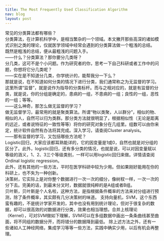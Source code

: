 ```yaml
---
title: The Most Frequently Used Classification Algorithm
nav: blog
layout: post
---
```


常见的分类算法都有哪些？  
分类算法，在计算机科学中，是相当繁杂的一个领域。本文撇开那些高深的诸如模式识别之类的理论，仅就医学领域中经常会遇到的分类算法做一个粗浅的总结。  
既然是粗浅的总结，便从最粗浅的问题入手。  
——什么？分类算法？那你要分几类呀？  
分几类，这可不是个小问题。作为研究者的你，思考一下自己科研或者工作中的问题，你想将它分几类呢？  
——实在是不知道分几类，你学统计的，能帮我分一下么？  
那就是说，在不知道如何分类的情况下进行分类，我们通常称之为无监督的学习。这里所谓“监督”，就是说作为指导的分类标杆。而与之相对应的，就是有监督的分类，就是说，你的分组是确定的，患病的一组，不患病的一组；良性的一组，恶性的一组；等等。  
——这么神奇，那怎么做无监督的学习？  
做无监督学习，最常用的就是聚类算法。所谓“物以类聚，人以群分”，相似的物、相似的人，自然可以归为类群。那分类方法就很明显了，根据相似性（无论是距离的远近，或者说特征的一致性等等）将你的研究对象分在几组里。组数可以由你来定，统计软件自然有办法将其完成。深入学习，请查阅Cluster analysis。  
——那有监督的学习，又包括哪些方法呢？  
Logistic回归，大家应该都耳熟能详的，它的因变量是1或0，自然也就是对分组的区分了。此外，logistic回归，还有多分类的情况，也就是说，可以对因变量赋以等级的涵义，1、2、3三个等级类别，一样可以用logistic回归来做。详情请查阅Ordinal logistic regression。  
此外，还有其他的一些方法，平时在医学科研中较为少用。但如果刚好能用在你的科研上，也不失为一种创新。  
决策树，它实际上是对你整个数据进行一次一次的细分，像树杈一样，一次一次的分下去。完美的话，到最末分叉时，数据就很纯粹的是A组或者B组。  
贝叶斯，贝叶斯是个人名啦，这种方法，是指根据条件概率的方法来对分组进行预测，除了条件概率，其实颇有几分决策树的味道。
支持向量机，SVM，这个东西蛮有趣的，不是统计学家开发的，其中也没有用到统计理论，但对于很复杂的数据，却可以很高效的对数据进行分类，效果也相当理想。合并上核理论（Kernel），可对SVM做如下理解，SVM可以在多组数据中画出一条条曲线甚至曲面，将不同组的数据分开，而将错分的数据降到最低。
除上述方法之外，还有一些诸如人工神经网络，集成学习等等一些方法，实践中确实少用，以后有机会再整理。